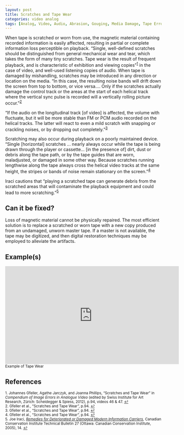 ```yaml
---
layout: post
title: Scratches and Tape Wear
categories: video analog
tags: [Analog, Video, Audio, Abrasion, Gouging, Media Damage, Tape Error, Common Artifacts]
---
```


When tape is scratched or worn from use, the magnetic material containing recorded information is easily affected, resulting in partial or complete information loss perceptible on playback. “Single, well-defined scratches should be distinguished from general mechanical wear and tear, which takes the form of many tiny scratches. Tape wear is the result of frequent playback, and is characteristic of exhibition and viewing copies”<sup><a href="#fn1" id="ref1">1</a></sup> in the case of video, and well-used listening copies of audio.  When tape is damaged by mishandling, scratches may be introduced in any direction or location on the media. “In this case, the resulting noise bands will drift down the screen from top to bottom, or vice versa.... Only if the scratches actually damage the control track or the areas at the start of each helical track where the vertical sync pulse is recorded will a vertically rolling picture occur.”<sup><a href="#fn2" id="ref2">2</a></sup>

“If the audio on the longitudinal track [of video] is affected, the volume with fluctuate, but it will be more stable than FM or PCM audio recorded on the helical tracks. The latter will react to even a mild scratch with snapping or crackling noises, or by dropping out completely.”<sup><a href="#fn3" id="ref3">3</a></sup>

Scratching may also occur during playback on a poorly maintained device. “Single [horizontal] scratches ... nearly always occur while the tape is being drawn through the player or cassette... [in the presence of] dirt, dust or debris along the tape path, or by the tape guides that are worn, maladjusted, or damaged in some other way. Because scratches running lengthwise along the tape always cross the helical video tracks at the same height, the stripes or bands of noise remain stationary on the screen.”<sup><a href="#fn4" id="ref4">4</a></sup>

Iraci cautions that “playing a scratched tape can generate debris from the scratched areas that will contaminate the playback equipment and could lead to more scratching.”<sup><a href="#fn5" id="ref5">5</a></sup>

## Can it be fixed?

Loss of magnetic material cannot be physically repaired. The most efficient solution is to replace a scratched or worn tape with a new copy produced from an undamaged, unworn master tape. If a master is not available, the tape may be digitized, and then digital restoration techniques may be employed to alleviate the artifacts.

## Example(s)

<iframe src="https://archive.org/embed/AVAAEIAJTapeWear" width="560" height="315" frameborder="0" webkitallowfullscreen="true" mozallowfullscreen="true" allowfullscreen></iframe><sub>Example of Tape Wear</sub>

## References

<sup id="fn1">1. Johannes Gfeller, Agathe Jarczyk, and Joanna Phillips, “Scratches and Tape Wear” in _Compendium of Image Errors in Analogue Video_ (edited by Swiss Institute for Art Research, Zürich: Scheidegger & Spiess, 2012), p.94, videos 46 & 47. <a href="#ref1" title="Jump back to footnote 1 in the text.">↩</a></sup>    
<sup id="fn2">2. Gfeller et al., “Scratches and Tape Wear”, p.94. <a href="#ref2" title="Jump back to footnote 2 in the text.">↩</a></sup>   
<sup id="fn3">3. Gfeller et al., “Scratches and Tape Wear”, p.94. <a href="#ref3" title="Jump back to footnote 3 in the text.">↩</a></sup>    
<sup id="fn4">4. Gfeller et al., “Scratches and Tape Wear”, p.94. <a href="#ref4" title="Jump back to footnote 4 in the text.">↩</a></sup>    
<sup id="fn5">5. Joe Iraci, _[Remedies for Deteriorated or Damaged Modern Information Carriers](https://cci-icc.gc.ca/resources-ressources/publications/category-categorie-eng.aspx?id=18&thispubid=511)_, Canadian Conservation Institute Technical Bulletin 27 (Ottawa: Canadian Conservation Institute, 2005), 14. <a href="#ref5" title="Jump back to footnote 5 in the text.">↩</a></sup> 
